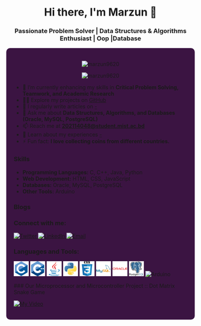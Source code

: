 <h1 align="center">Hi there, I'm Marzun 👋</h1>
<h3 align="center">Passionate Problem Solver | Data Structures & Algorithms Enthusiast | Oop |Database </h3>

<div style="background-color: #3b1442; padding: 20px; border-radius: 10px;">
  <p align="center">
    <img src="https://komarev.com/ghpvc/?username=marzun9620&label=Profile%20views&color=0e75b6&style=flat" alt="marzun9620" />
  </p>

  <p align="center">
    <img src="https://github-profile-trophy.vercel.app/?username=marzun9620" alt="marzun9620" />
  </p>

  - 🌱 I’m currently enhancing my skills in **Critical Problem Solving, Teamwork, and Academic Research**
  - 👨‍💻 Explore my projects on [GitHub](https://github.com/marzun9620?tab=repositories)
  - 📝 I regularly write articles on [-](-)
  - 💬 Ask me about **Data Structures, Algorithms, and Databases (Oracle, MySQL, PostgreSQL)**
  - 📫 Reach me at **202114048@student.mist.ac.bd**
  - 📄 Learn about my experiences [-](-)
  - ⚡ Fun fact: **I love collecting coins from different countries.**

  ### Skills

  - **Programming Languages:** C, C++, Java, Python
  - **Web Development:** HTML, CSS, JavaScript
  - **Databases:** Oracle, MySQL, PostgreSQL
  - **Other Tools:** Arduino

  ### Blogs

  <!-- BLOG-POST-LIST:START -->
  <!-- BLOG-POST-LIST:END -->

  <h3 align="left">Connect with me:</h3>
  <p align="left">
    <a href="https://twitter.com/" target="_blank">
      <img src="https://img.shields.io/twitter/follow/.?logo=twitter&style=for-the-badge" alt="Twitter" />
    </a>
    <a href="https://linkedin.com/in/enamul-marzun" target="_blank">
      <img src="https://img.shields.io/badge/LinkedIn-Connect-blue?style=for-the-badge&logo=linkedin" alt="LinkedIn" />
    </a>
    <a href="mailto:202114048@student.mist.ac.bd" target="_blank">
      <img src="https://img.shields.io/badge/Email-Contact-red?style=for-the-badge&logo=email" alt="Email" />
    </a>
  </p>

  <h3 align="left">Languages and Tools:</h3>
  <p align="left">
    <img src="https://raw.githubusercontent.com/devicons/devicon/master/icons/c/c-original.svg" alt="C" height="40" width="40" />
    <img src="https://raw.githubusercontent.com/devicons/devicon/master/icons/cplusplus/cplusplus-original.svg" alt="C++" height="40" width="40" />
    <img src="https://raw.githubusercontent.com/devicons/devicon/master/icons/java/java-original.svg" alt="Java" height="40" width="40" />
    <img src="https://raw.githubusercontent.com/devicons/devicon/master/icons/python/python-original.svg" alt="Python" height="40" width="40" />
    <raw.githubusercontent.com/devicons/devicon/master/icons/html5/html5-original-wordmark.svg" alt="HTML5" height="40" width="40" />
    <img src="https://raw.githubusercontent.com/devicons/devicon/master/icons/css3/css3-original-wordmark.svg" alt="CSS3" height="40" width="40" />
    <img src="https://raw.githubusercontent.com/devicons/devicon/master/icons/mysql/mysql-original-wordmark.svg" alt="MySQL" height="40" width="40" />
    <img src="https://raw.githubusercontent.com/devicons/devicon/master/icons/oracle/oracle-original.svg" alt="Oracle" height="40" width="40" />
    <img src="https://raw.githubusercontent.com/devicons/devicon/master/icons/postgresql/postgresql-original-wordmark.svg" alt="PostgreSQL" height="40" width="40" />
    <img src="https://cdn.worldvectorlogo.com/logos/arduino-1.svg" alt="Arduino" height="40" width="40" />
  </p>
      ### Our Microprocessor and Microcontroller Project :: Dot Matrix Snake Game

[![My Video](https://img.youtube.com/vi/li0WeOCbRcw/maxresdefault.jpg)](https://www.youtube.com/watch?v=li0WeOCbRcw)
</div>
